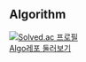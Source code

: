 ## Algorithm

[![Solved.ac 프로필](http://mazassumnida.wtf/api/v2/generate_badge?boj=zens)](https://solved.ac/zens)
<br/>
[Algo레포 둘러보기](https://github.com/ohzeno/Algo)
